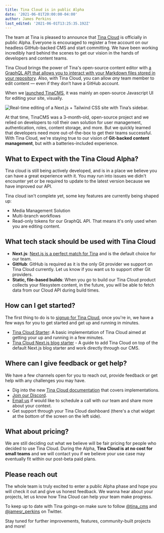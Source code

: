 ```yaml
---
title: Tina Cloud is in public Alpha
date: '2021-06-01T20:00:00-04:00'
author: James Perkins
last_edited: '2021-06-01T13:25:35.192Z'
---
```

The team at Tina is pleased to announce that [Tina Cloud](/cloud/) is officially in public Alpha. Everyone is encouraged to register a free account on our headless GitHub-backed CMS and start committing. We have been working incredibly hard behind the scenes to get our vision in the hands of developers and content teams.

Tina Cloud brings the power of Tina's open-source content editor with [a GraphQL API that allows you to interact with your Markdown files stored in your repository](/blog/using-graphql-with-the-filesystem/). Also, with Tina Cloud, you can allow _any_ team member to edit content — even if they don’t have a GitHub account.

When we [launched TinaCMS](https://www.youtube.com/watch?v=iPDCmbaEF0Y), it was mainly an open-source Javascript UI for editing your site, visually.

![Real-time editing of a Next.js + Tailwind CSS site with Tina’s sidebar.](https://res.cloudinary.com/forestry-demo/image/upload/v1619023278/tina-cms-visual-editing.gif "Real-time editing of a Next.js + Tailwind CSS site with Tina’s sidebar.")

At that time, TinaCMS was a 3-month-old, open-source project and we relied on developers to roll their own solution for user management, authentication, roles, content storage, and more. But we quickly learned that developers need more out-of-the-box to get their teams successful.  With Tina Cloud, we're staying true to our vision of **Git-backed content management**, but with a batteries-included experience.

## What to Expect with the Tina Cloud Alpha?

Tina cloud is still being actively developed, and is in a place we believe you can have a great experience with it. You may run into issues we didn't encounter yet or be required to update to the latest version because we have improved our API.

Tina cloud isn't complete yet, some key features  are currently being shaped up:

* Media Management Solution
* Multi-branch workflows
* Read-only tokens for our GraphQL API. That means it's only used when you are editing content.

## What tech stack should be used with Tina Cloud

* **Next.js**: [Next.js is a perfect match for Tina](/blog/tina-cloud-and-nextjs-the-perfect-match/) and is the default choice for our team.
* **GitHub**:  GitHub is required as it is the only Git provider we support on Tina Cloud currently. Let us know if you want us to support other Git providers.
* **Static, file-based builds**: When you go to build our Tina Cloud product collects your filesystem content, in the future, you will be able to fetch data from our Cloud API during build times.

## How can I get started?

The first thing to do is to [signup for Tina Cloud](https://auth.tina.io/register), once you're in, we have a few ways for you to get started and get up and running in minutes.

* [Tina Cloud Starter](https://github.com/tinacms/tina-cloud-starter): A basic implementation of Tina Cloud aimed at getting your up and running in a few minutes.
* [Tina Cloud Next.js blog starter](/guides/tina-cloud/existing-site/overview/) - A guide to add Tina Cloud on top of the default Next.js blog starter and work directly through our CMS.

## Where can I give feedback or get help?

We have a few channels open for you to reach out, provide feedback or get help with any challenges you may have.

* Dig into the new [Tina Cloud documentation](/docs/tina-cloud/) that covers implementations.
* [Join our Discord](https://discord.gg/6RrAXJws).
* [Email us](mailto:support@tina.io) if would like to schedule a call with our team and share more about your context.
* Get support through your Tina Cloud dashboard (there's a chat widget at the bottom of the screen on the left side).


## What about pricing?

We are still deciding out what we believe will be fair pricing for people who decided to use Tina Cloud. During the Alpha, **Tina Cloud is at no cost for small teams** and we will contact you if we believe your use case may eventually fit within our post-beta paid plans.

## Please reach out

The whole team is truly excited to enter a public Alpha phase and hope you will check it out and give us honest feedback. We wanna hear about your projects, let us know how Tina Cloud can help your team make progress.

To keep up to date with Tina goings-on make sure to follow [@tina_cms](https://twitter.com/tina_cms) and [@jamesr_perkins](https://twitter.com/james_r_perkins) on Twitter.

Stay tuned for further improvements, features, community-built projects and more!